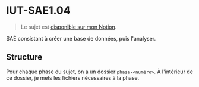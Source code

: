 # IUT-SAE1.04

> Le sujet est [disponible sur mon Notion](https://vexcited.notion.site/SAE1-04-Cr-ation-d-une-base-de-donn-es-c4f10f146b4e412c8c18f40436aa7966).

SAÉ consistant à créer une base de données, puis l'analyser.

## Structure

Pour chaque phase du sujet, on a un dossier `phase-<numéro>`.
À l'intérieur de ce dossier, je mets les fichiers nécessaires à la phase.
